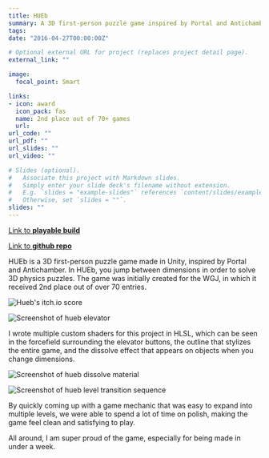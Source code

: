 ```yaml
---
title: HUEb
summary: A 3D first-person puzzle game inspired by Portal and Antichamber, made in Unity. 
tags:
date: "2016-04-27T00:00:00Z"

# Optional external URL for project (replaces project detail page).
external_link: ""

image:
  focal_point: Smart

links:
- icon: award
  icon_pack: fas
  name: 2nd place out of 70+ games
  url: 
url_code: ""
url_pdf: ""
url_slides: ""
url_video: ""

# Slides (optional).
#   Associate this project with Markdown slides.
#   Simply enter your slide deck's filename without extension.
#   E.g. `slides = "example-slides"` references `content/slides/example-slides.md`.
#   Otherwise, set `slides = ""`.
slides: ""
---
```

[Link to **playable build**](https://mbarba.itch.io/hueb)

[Link to **github repo**](https://github.com/mvbarba/hueb)

HUEb is a 3D first-person puzzle game made in Unity, inspired by Portal and Antichamber. In HUEb, you jump between dimensions in order to solve 3D physics puzzles. The game was initially created for the WGJ, in which it received 2nd place out of over 70 entries.

![Hueb's itch.io score](/img/hueb/huebscore.PNG)

![Screenshot of hueb elevator](/img/hueb/huebgif1.gif)

I wrote multiple custom shaders for this project in HLSL, which can be seen in the forcefield surrounding the elevator buttons, the outline that stylizes the entire game, and the dissolve effect that appears on objects when you change dimensions. 

![Screenshot of hueb dissolve material](/img/hueb/huebgif2.gif)

![Screenshot of hueb level transition sequence](/img/hueb/huebgif3.gif)

By quickly coming up with a game mechanic that was easy to expand into multiple levels, we were able to spend a lot of time on polish, making the game feel clean and satisfying to play. 

All around, I am super proud of the game, especially for being made in under a week. 